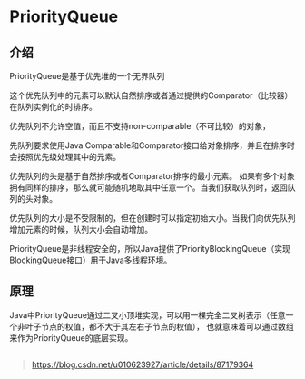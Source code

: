 # PriorityQueue

## 介绍
PriorityQueue是基于优先堆的一个无界队列

这个优先队列中的元素可以默认自然排序或者通过提供的Comparator（比较器）在队列实例化的时排序。

优先队列不允许空值，而且不支持non-comparable（不可比较）的对象，

先队列要求使用Java Comparable和Comparator接口给对象排序，并且在排序时会按照优先级处理其中的元素。

优先队列的头是基于自然排序或者Comparator排序的最小元素。
如果有多个对象拥有同样的排序，那么就可能随机地取其中任意一个。当我们获取队列时，返回队列的头对象。

优先队列的大小是不受限制的，但在创建时可以指定初始大小。当我们向优先队列增加元素的时候，队列大小会自动增加。

PriorityQueue是非线程安全的，所以Java提供了PriorityBlockingQueue（实现BlockingQueue接口）用于Java多线程环境。

## 原理
Java中PriorityQueue通过二叉小顶堆实现，可以用一棵完全二叉树表示（任意一个非叶子节点的权值，都不大于其左右子节点的权值），
也就意味着可以通过数组来作为PriorityQueue的底层实现。

## 





>https://blog.csdn.net/u010623927/article/details/87179364